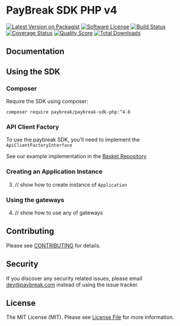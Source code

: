 # PayBreak SDK PHP v4

[![Latest Version on Packagist][ico-version]][link-packagist]
[![Software License][ico-license]](LICENSE.md)
[![Build Status][ico-travis]][link-travis]
[![Coverage Status][ico-scrutinizer]][link-scrutinizer]
[![Quality Score][ico-code-quality]][link-code-quality]
[![Total Downloads][ico-downloads]][link-downloads]

## Documentation

## Using the SDK

### Composer

Require the SDK using composer:

`composer require paybreak/paybreak-sdk-php:^4.0`

### API Client Factory

To use the paybreak SDK, you'll need to implement the `ApiClientFactoryInterface`

See our example implementation in the [Basket Repository](https://github.com/PayBreak/basket/blob/master/app/Gateways/ApiClientFactory.php)

### Creating an Application Instance
3. // show how to create instance of `Application`

### Using the gateways
4. // show how to use any of gateways


## Contributing

Please see [CONTRIBUTING](CONTRIBUTING.md) for details.

## Security

If you discover any security related issues, please email dev@paybreak.com instead of using the issue tracker.

## License

The MIT License (MIT). Please see [License File](LICENSE.md) for more information.

[ico-version]: https://img.shields.io/packagist/v/paybreak/paybreak-sdk-php.svg?style=flat-square
[ico-license]: https://img.shields.io/badge/license-MIT-brightgreen.svg?style=flat-square
[ico-travis]: https://img.shields.io/travis/PayBreak/paybreak-sdk-php/master.svg?style=flat-square
[ico-scrutinizer]: https://img.shields.io/scrutinizer/coverage/g/paybreak/paybreak-sdk-php.svg?style=flat-square
[ico-code-quality]: https://img.shields.io/scrutinizer/g/paybreak/paybreak-sdk-php.svg?style=flat-square
[ico-downloads]: https://img.shields.io/packagist/dt/paybreak/paybreak-sdk-php.svg?style=flat-square

[link-packagist]: https://packagist.org/packages/paybreak/paybreak-sdk-php
[link-travis]: https://travis-ci.org/PayBreak/paybreak-sdk-php
[link-scrutinizer]: https://scrutinizer-ci.com/g/paybreak/paybreak-sdk-php/code-structure
[link-code-quality]: https://scrutinizer-ci.com/g/paybreak/paybreak-sdk-php
[link-downloads]: https://packagist.org/packages/paybreak/paybreak-sdk-php
